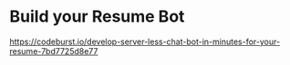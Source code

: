 # Build your Resume Bot 

https://codeburst.io/develop-server-less-chat-bot-in-minutes-for-your-resume-7bd7725d8e77 

